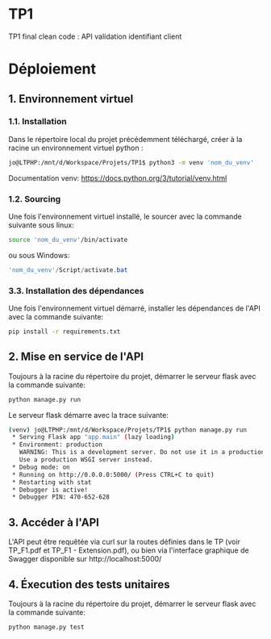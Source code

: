 # TP1
TP1 final clean code : API validation identifiant client 

# Déploiement
## 1. Environnement virtuel
### 1.1. Installation
Dans le répertoire local du projet précédemment téléchargé, créer à la racine un environnement virtuel python :
``` bash
jo@LTPHP:/mnt/d/Workspace/Projets/TP1$ python3 -m venv 'nom_du_venv'
```
Documentation venv: https://docs.python.org/3/tutorial/venv.html
### 1.2. Sourcing
Une fois l'environnement virtuel installé, le sourcer avec la commande suivante sous linux:
``` bash
source 'nom_du_venv'/bin/activate
```
ou sous Windows:
``` powershell
'nom_du_venv'/Script/activate.bat
```
### 3.3. Installation des dépendances
Une fois l'environnement virtuel démarré, installer les dépendances de l'API avec la commande suivante:
``` bash
pip install -r requirements.txt
```

## 2. Mise en service de l'API
Toujours à la racine du répertoire du projet, démarrer le serveur flask avec la commande suivante:
``` bash
python manage.py run
```
Le serveur flask démarre avec la trace suivante:
``` bash
(venv) jo@LTPHP:/mnt/d/Workspace/Projets/TP1$ python manage.py run
 * Serving Flask app "app.main" (lazy loading)
 * Environment: production
   WARNING: This is a development server. Do not use it in a production deployment.
   Use a production WSGI server instead.
 * Debug mode: on
 * Running on http://0.0.0.0:5000/ (Press CTRL+C to quit)
 * Restarting with stat
 * Debugger is active!
 * Debugger PIN: 470-652-628
```
## 3. Accéder à l'API
L'API peut être requêtée via curl sur la routes définies dans le TP (voir TP_F1.pdf et TP_F1 - Extension.pdf), ou bien via l'interface graphique de Swagger disponible sur
http://localhost:5000/

## 4. Éxecution des tests unitaires
Toujours à la racine du répertoire du projet, démarrer le serveur flask avec la commande suivante:
``` bash
python manage.py test
```
